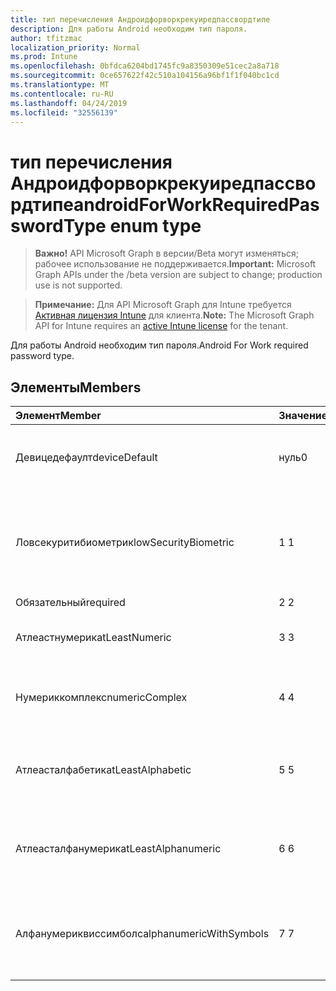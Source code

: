 ```yaml
---
title: тип перечисления Андроидфорворкрекуиредпассвордтипе
description: Для работы Android необходим тип пароля.
author: tfitzmac
localization_priority: Normal
ms.prod: Intune
ms.openlocfilehash: 0bfdca6204bd1745fc9a8350309e51cec2a8a718
ms.sourcegitcommit: 0ce657622f42c510a104156a96bf1f1f040bc1cd
ms.translationtype: MT
ms.contentlocale: ru-RU
ms.lasthandoff: 04/24/2019
ms.locfileid: "32556139"
---
```

# <a name="androidforworkrequiredpasswordtype-enum-type"></a><span data-ttu-id="51a78-103">тип перечисления Андроидфорворкрекуиредпассвордтипе</span><span class="sxs-lookup"><span data-stu-id="51a78-103">androidForWorkRequiredPasswordType enum type</span></span>

> <span data-ttu-id="51a78-104">**Важно!** API Microsoft Graph в версии/Beta могут изменяться; рабочее использование не поддерживается.</span><span class="sxs-lookup"><span data-stu-id="51a78-104">**Important:** Microsoft Graph APIs under the /beta version are subject to change; production use is not supported.</span></span>

> <span data-ttu-id="51a78-105">**Примечание:** Для API Microsoft Graph для Intune требуется [Активная лицензия Intune](https://go.microsoft.com/fwlink/?linkid=839381) для клиента.</span><span class="sxs-lookup"><span data-stu-id="51a78-105">**Note:** The Microsoft Graph API for Intune requires an [active Intune license](https://go.microsoft.com/fwlink/?linkid=839381) for the tenant.</span></span>

<span data-ttu-id="51a78-106">Для работы Android необходим тип пароля.</span><span class="sxs-lookup"><span data-stu-id="51a78-106">Android For Work required password type.</span></span>

## <a name="members"></a><span data-ttu-id="51a78-107">Элементы</span><span class="sxs-lookup"><span data-stu-id="51a78-107">Members</span></span>
|<span data-ttu-id="51a78-108">Элемент</span><span class="sxs-lookup"><span data-stu-id="51a78-108">Member</span></span>|<span data-ttu-id="51a78-109">Значение</span><span class="sxs-lookup"><span data-stu-id="51a78-109">Value</span></span>|<span data-ttu-id="51a78-110">Описание</span><span class="sxs-lookup"><span data-stu-id="51a78-110">Description</span></span>|
|:---|:---|:---|
|<span data-ttu-id="51a78-111">Девицедефаулт</span><span class="sxs-lookup"><span data-stu-id="51a78-111">deviceDefault</span></span>|<span data-ttu-id="51a78-112">нуль</span><span class="sxs-lookup"><span data-stu-id="51a78-112">0</span></span>|<span data-ttu-id="51a78-113">Значение по умолчанию для устройства, без намерения.</span><span class="sxs-lookup"><span data-stu-id="51a78-113">Device default value, no intent.</span></span>|
|<span data-ttu-id="51a78-114">Ловсекуритибиометрик</span><span class="sxs-lookup"><span data-stu-id="51a78-114">lowSecurityBiometric</span></span>|<span data-ttu-id="51a78-115">1 </span><span class="sxs-lookup"><span data-stu-id="51a78-115">1</span></span>|<span data-ttu-id="51a78-116">Необходим пароль на основе биометрического уровня безопасности.</span><span class="sxs-lookup"><span data-stu-id="51a78-116">Low security biometrics based password required.</span></span>|
|<span data-ttu-id="51a78-117">Обязательный</span><span class="sxs-lookup"><span data-stu-id="51a78-117">required</span></span>|<span data-ttu-id="51a78-118">2 </span><span class="sxs-lookup"><span data-stu-id="51a78-118">2</span></span>|<span data-ttu-id="51a78-119">Обязательный.</span><span class="sxs-lookup"><span data-stu-id="51a78-119">Required.</span></span>|
|<span data-ttu-id="51a78-120">Атлеастнумерик</span><span class="sxs-lookup"><span data-stu-id="51a78-120">atLeastNumeric</span></span>|<span data-ttu-id="51a78-121">3 </span><span class="sxs-lookup"><span data-stu-id="51a78-121">3</span></span>|<span data-ttu-id="51a78-122">Необходим по крайней мере числовой пароль.</span><span class="sxs-lookup"><span data-stu-id="51a78-122">At least numeric password required.</span></span>|
|<span data-ttu-id="51a78-123">Нумериккомплекс</span><span class="sxs-lookup"><span data-stu-id="51a78-123">numericComplex</span></span>|<span data-ttu-id="51a78-124">4 </span><span class="sxs-lookup"><span data-stu-id="51a78-124">4</span></span>|<span data-ttu-id="51a78-125">Необходим числовой сложный пароль.</span><span class="sxs-lookup"><span data-stu-id="51a78-125">Numeric complex password required.</span></span>|
|<span data-ttu-id="51a78-126">Атлеасталфабетик</span><span class="sxs-lookup"><span data-stu-id="51a78-126">atLeastAlphabetic</span></span>|<span data-ttu-id="51a78-127">5 </span><span class="sxs-lookup"><span data-stu-id="51a78-127">5</span></span>|<span data-ttu-id="51a78-128">По крайней мере необходимо указать по крайней мере буквенный пароль.</span><span class="sxs-lookup"><span data-stu-id="51a78-128">At least alphabetic password required.</span></span>|
|<span data-ttu-id="51a78-129">Атлеасталфанумерик</span><span class="sxs-lookup"><span data-stu-id="51a78-129">atLeastAlphanumeric</span></span>|<span data-ttu-id="51a78-130">6 </span><span class="sxs-lookup"><span data-stu-id="51a78-130">6</span></span>|<span data-ttu-id="51a78-131">Необходимо указать по крайней мере буквенно-цифровые пароли.</span><span class="sxs-lookup"><span data-stu-id="51a78-131">At least alphanumeric password required.</span></span>|
|<span data-ttu-id="51a78-132">Алфанумериквиссимболс</span><span class="sxs-lookup"><span data-stu-id="51a78-132">alphanumericWithSymbols</span></span>|<span data-ttu-id="51a78-133">7 </span><span class="sxs-lookup"><span data-stu-id="51a78-133">7</span></span>|<span data-ttu-id="51a78-134">По крайней мере буквенно-цифровые символы и пароль не требуются.</span><span class="sxs-lookup"><span data-stu-id="51a78-134">At least alphanumeric with symbols password required.</span></span>|






